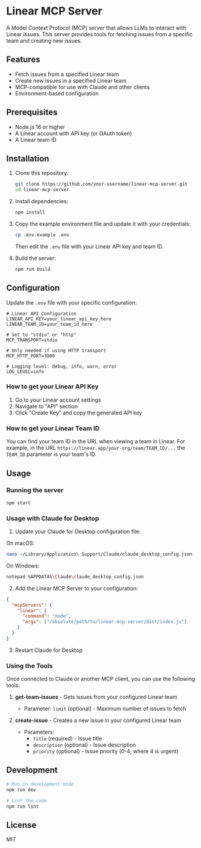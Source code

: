 # Linear MCP Server

A Model Context Protocol (MCP) server that allows LLMs to interact with Linear issues. This server provides tools for fetching issues from a specific team and creating new issues.

## Features

- Fetch issues from a specified Linear team
- Create new issues in a specified Linear team
- MCP-compatible for use with Claude and other clients
- Environment-based configuration

## Prerequisites

- Node.js 16 or higher
- A Linear account with API key (or OAuth token)
- A Linear team ID

## Installation

1. Clone this repository:

   ```bash
   git clone https://github.com/your-username/linear-mcp-server.git
   cd linear-mcp-server
   ```

2. Install dependencies:

   ```bash
   npm install
   ```

3. Copy the example environment file and update it with your credentials:

   ```bash
   cp .env.example .env
   ```

   Then edit the `.env` file with your Linear API key and team ID.

4. Build the server:
   ```bash
   npm run build
   ```

## Configuration

Update the `.env` file with your specific configuration:

```
# Linear API Configuration
LINEAR_API_KEY=your_linear_api_key_here
LINEAR_TEAM_ID=your_team_id_here

# Set to "stdio" or "http"
MCP_TRANSPORT=stdio

# Only needed if using HTTP transport
MCP_HTTP_PORT=3000

# Logging level: debug, info, warn, error
LOG_LEVEL=info
```

### How to get your Linear API Key

1. Go to your Linear account settings
2. Navigate to "API" section
3. Click "Create Key" and copy the generated API key

### How to get your Linear Team ID

You can find your team ID in the URL when viewing a team in Linear. For example, in the URL `https://linear.app/your-org/team/TEAM_ID/...` the `TEAM_ID` parameter is your team's ID.

## Usage

### Running the server

```bash
npm start
```

### Usage with Claude for Desktop

1. Update your Claude for Desktop configuration file:

On macOS:

```bash
nano ~/Library/Application\ Support/Claude/claude_desktop_config.json
```

On Windows:

```bash
notepad %APPDATA%\Claude\claude_desktop_config.json
```

2. Add the Linear MCP Server to your configuration:

```json
{
  "mcpServers": {
    "linear": {
      "command": "node",
      "args": ["/absolute/path/to/linear-mcp-server/dist/index.js"]
    }
  }
}
```

3. Restart Claude for Desktop

### Using the Tools

Once connected to Claude or another MCP client, you can use the following tools:

1. **get-team-issues** - Gets issues from your configured Linear team

   - Parameter: `limit` (optional) - Maximum number of issues to fetch

2. **create-issue** - Creates a new issue in your configured Linear team
   - Parameters:
     - `title` (required) - Issue title
     - `description` (optional) - Issue description
     - `priority` (optional) - Issue priority (0-4, where 4 is urgent)

## Development

```bash
# Run in development mode
npm run dev

# Lint the code
npm run lint
```

## License

MIT
